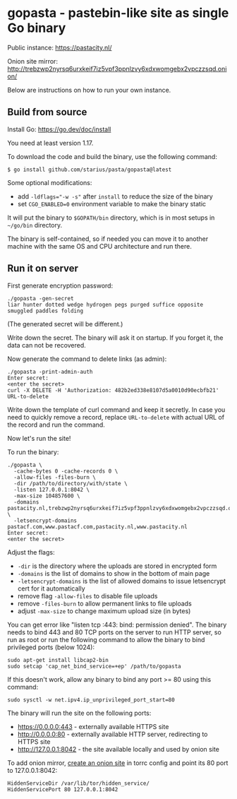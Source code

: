 # gopasta - pastebin-like site as single Go binary

Public instance: https://pastacity.nl/

Onion site mirror: http://trebzwp2nyrsq6urxkeif7iz5vpf3ppnlzvy6xdxwomgebx2vpczzsqd.onion/

Below are instructions on how to run your own instance.

## Build from source

Install Go: https://go.dev/doc/install

You need at least version 1.17.

To download the code and build the binary, use the following command:
```
$ go install github.com/starius/pasta/gopasta@latest
```

Some optional modifications:

 - add `-ldflags="-w -s"` after `install` to reduce the size of the binary
 - set `CGO_ENABLED=0` environment variable to make the binary static

It will put the binary to `$GOPATH/bin` directory, which is in most setups in `~/go/bin` directory.

The binary is self-contained, so if needed you can move it to another machine
with the same OS and CPU architecture and run there.

## Run it on server

First generate encryption password:

```
./gopasta -gen-secret
liar hunter dotted wedge hydrogen pegs purged suffice opposite smuggled paddles folding
```

(The generated secret will be different.)

Write down the secret. The binary will ask it on startup.
If you forget it, the data can not be recovered.

Now generate the command to delete links (as admin):

```
./gopasta -print-admin-auth
Enter secret:
<enter the secret>
curl -X DELETE -H 'Authorization: 482b2ed338e8107d5a0010d90ecbfb21' URL-to-delete
```

Write down the template of curl command and keep it secretly.
In case you need to quickly remove a record, replace `URL-to-delete` with
actual URL of the record and run the command.

Now let's run the site!

To run the binary:

```
./gopasta \
  -cache-bytes 0 -cache-records 0 \
  -allow-files -files-burn \
  -dir /path/to/directory/with/state \
  -listen 127.0.0.1:8042 \
  -max-size 104857600 \
  -domains pastacity.nl,trebzwp2nyrsq6urxkeif7iz5vpf3ppnlzvy6xdxwomgebx2vpczzsqd.onion \
  -letsencrypt-domains pastacf.com,www.pastacf.com,pastacity.nl,www.pastacity.nl
Enter secret:
<enter the secret>
```

Adjust the flags:

 - `-dir` is the directory where the uploads are stored in encrypted form
 - `-domains` is the list of domains to show in the bottom of main page
 - `-letsencrypt-domains` is the list of allowed domains to issue letsencrypt cert for it automatically
 - remove flag `-allow-files` to disable file uploads
 - remove `-files-burn` to allow permanent links to file uploads
 - adjust `-max-size` to change maximum upload size (in bytes)

You can get error like "listen tcp :443: bind: permission denied".
The binary needs to bind 443 and 80 TCP ports on the server to run HTTP server,
so run as root or run the following command to allow the binary to bind privileged ports (below 1024):

```
sudo apt-get install libcap2-bin
sudo setcap 'cap_net_bind_service=+ep' /path/to/gopasta
```

If this doesn't work, allow any binary to bind any port >= 80 using this command:
```
sudo sysctl -w net.ipv4.ip_unprivileged_port_start=80
```

The binary will run the site on the following ports:

 - https://0.0.0.0:443 - externally available HTTPS site
 - http://0.0.0.0:80 - externally available HTTP server, redirecting to HTTPS site
 - http://127.0.0.1:8042 - the site available locally and used by onion site

To add onion mirror, [create an onion site](https://community.torproject.org/onion-services/setup/)
in torrc config and point its 80 port to 127.0.0.1:8042:
```
HiddenServiceDir /var/lib/tor/hidden_service/
HiddenServicePort 80 127.0.0.1:8042
```
